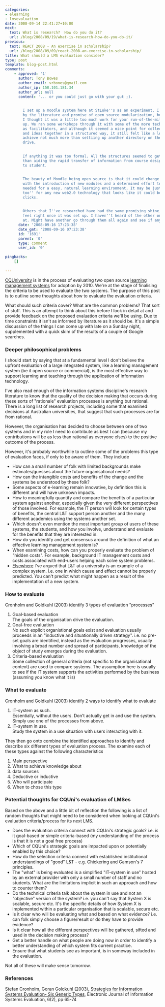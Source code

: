 ```yaml
---
categories:
- elearning
- lmsevaluation
date: 2008-09-14 22:41:27+10:00
next:
  text: What is research?  How do you do it?
  url: /blog/2008/09/19/what-is-research-how-do-you-do-it/
previous:
  text: REACT 2008 - An exercise in scholarship?
  url: /blog/2008/09/09/react-2008-an-exercise-in-scholarship/
title: What should a LMS evaluation consider?
type: post
template: blog-post.html
comments:
    - approved: '1'
      author: Tony Bowes
      author_email: vrbones@gmail.com
      author_ip: 150.101.181.34
      author_url: null
      content: '... or you could just go with your gut ;).
    
    
        I set up a moodle system here at StLuke''s as an experiment. I was encouraged
        by the literature and promise of open source modularization, but on first inspection
        I thought it was a little too much work for your run-of-the-mill teacher to set
        up. We ran some workshops through it with some of the more tech-savvy teachers
        as facilitators, and although it seemed a nice point for collecting documents
        and ideas together in a structured way, it still felt like a lot more effort to
        achieve not much more than settiing up another directory on the shared network
        drive.
    
    
        If anything it was too formal. All the structures seemed to get in the way rather
        than aiding the rapid transfer of information from course designer to teacher
        to student.
    
    
        The beauty of Moodle being open source is that it could change quite dramatically
        with the introduction of new modules and a determined effort to build the ''atmosphere''
        needed for a easy, natural learning environment. It may be just a case of ''me
        too'' for any new web2.0 technology that looks like it could be useful until something
        clicks.
    
    
        Others that I''ve researched have had the same promising shine, but just didn''t
        feel right once it was set up. I haven''t heard of the other one you were looking
        at. Might have another go through them all again and see if anything has changed...'
      date: '2008-09-16 17:23:38'
      date_gmt: '2008-09-16 07:23:38'
      id: '1601'
      parent: '0'
      type: comment
      user_id: '0'
    
pingbacks:
    []
    
---
```

[CQUniversity](http://www.cqu.edu.au/) is in the process of evaluating two open source [learning management systems](http://en.wikipedia.org/wiki/Learning_management_system) for adoption by 2010. We're at the stage of finalising the criteria to be used to evaluate the two systems. The purpose of this post is to outline some thoughts about how to evaluate the evaluation criteria.

What should such criteria cover? What are the common problems? That sort of stuff. This is an attempt to think about this before I look in detail at and provide feedback on the proposed evaluation criteria we'll be using. Due to time constraints it isn't as informed by literature as it should be. It's a simple discussion of the things I can come up with late on a Sunday night, supplemented with a quick skim of the results of a couple of Google searches.

### Deeper philosophical problems

I should start by saying that at a fundamental level I don't believe the upfront evaluation of a large integrated system, like a learning management system (be it open source or commercial), is the most effective way to support learning and teaching through the application of information technology.

I've also read enough of the information systems discipline's research literature to know that the quality of the decision making that occurs during these sorts of "rationale" evaluation processes is anything but rational. There is a long list of research projects, including some that examined decisions at Australian universities, that suggest that such processes are far from rational.

However, the organisation has decided to choose between one of two systems and in my role I need to contribute as best I can (because my contributions will be as less than rational as everyone elses) to the positive outcome of the process.

However, it's probably worthwhile to outline some of the problems this type of evaluation faces, if only to be aware of them. They include

- How can a small number of folk with limited backgrounds make estimates/guesses about the future organisational needs?
- How can the intangible costs and benefits of the change and the systems be understood by these folk?
- Some aspects of e-learning remain innovative, by definition this is different and will have unknown impacts.
- How to meaningfully quantify and compare the benefits of a particular system against another, especially given the very different perspectives of those involved. For example, the IT person will look for certain types of benefits, the central L&T support person another and the many different academics using the systems another set.
- Which doesn't even mention the most important group of users of these systems, the students, and how you involve, understand and evaluate for the benefits that they are interested in.
- How do you identify and get consensus around the definition of what an effective learning management system is?
- When examining costs, how can you properly evaluate the problem of "hidden costs". For example, background IT management costs and costs associated with end-users helping each solve system problems.
- [Elsewhere](http://www.slideshare.net/davidj/some-alternate-foundations-for-leadership-in-learning-and-teaching-at-cquniversity-presentation/) I've argued that L&T at a university is an example of a complex system. i.e. one in which cause and effect cannot be properly predicted. You can't predict what might happen as a result of the implementation of a new system.

### How to evaluate

Cronholm and Goldkuhl (2003) identify 3 types of evaluation "processes"

1. Goal-based evaluation  
    The goals of the organisation drive the evaluation.
2. Goal-free evaluation  
    No such explicit organistional goals exist and evaluation usually proceeds in an "inductive and situationally driven strategy". i.e. no pre-set goals are identified, instead as the evaluation progresses, usually involving a broad number and spread of participants, knowledge of the object of study emerges during the evaluation.
3. Criteria-based evaluation  
    Some collection of general criteria (not specific to the organisational context) are used to compare systems. The assumption here is usually to see if the IT system supports the activities performed by the business (assuming you know what it is)

### What to evaluate

Cronholm and Goldkuhl (2003) identify 2 ways to identify what to evaluate

1. IT-system as such.  
    Essentially, without the users. Don't actually get in and use the system. Simply use one of the processes from above.
2. IT-system in use.  
    Study the system in a use situation with users interacting with it.

They then go onto combine the identified approaches to identify and describe six different types of evaluation process. The examine each of these types against the following characteristics

1. Main perspective
2. What to achieve knowledge about
3. data sources
4. Deductive or inductive
5. Who will participate
6. When to chose this type

### Potential thoughts for CQUni's evaluation of LMSes

Based on the above and a little bit of reflection the following is a list of random thoughts that might need to be considered when looking at CQUni's evaluation criteria/process for its next LMS.

- Does the evaluation criteria connect with CQUni's strategic goals? i.e. is it goal-based or simple criteria-based (my understanding of the process is that it is not a goal free process)
- Which of CQUni's strategic goals are impacted upon or potentially enabled by this choice?
- How do the selection criteria connect with established institutional understandings of "good" L&T - e.g. Chickering and Gamson's 7 principles.
- The "what" is being evaluated is a simplified "IT-system in use" hosted by an external provider with only a small number of staff and no students. What are the limitations implicit in such an approach and how to counter them?
- Do the technical criteria talk about the system in use and not an "objective" version of the system? i.e. you can't say that System X is scalable, secure etc. It's the specific details of how System X is implemented within a particular organisation that is scalable, secure etc.
- Is it clear who will be evaluating what and based on what evidence? i.e. can folk simply choose a figure/result or do they have to provide evidence?
- Is it clear how all the different perspectives will be gathered, sifted and used in the decision making process?
- Get a better handle on what people are doing now in order to identify a better understanding of which system fits current practice.
- Ensure that what students see as important, is in someway included in the evaluation.

Not all of these will make sense tomorrow.

### References

Stefan Cronholm, Goran Goldkuhl (2003), [Strategies for Information Systems Evaluation- Six Generic Types](http://www.ejise.com/volume6-issue2/issue2-art8-cronholm.pdf), Electronic Journal of Information Systems Evaluation, 6(2), pp 65-74